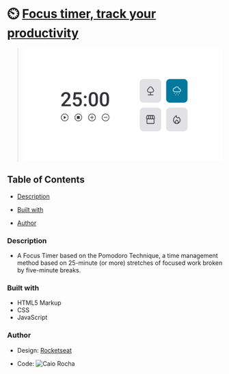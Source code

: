 # ⏲️ [Focus timer, track your productivity](https://focus-timer-2-weld.vercel.app/)

> <img src="./design/focustimer-thumbnail.png" width="600" />
 
 
## Table of Contents

  - [Description](#description)
    
  - [Built with](#built-with)
    
  - [Author](#author)


### Description

- A Focus Timer based on the Pomodoro Technique, a time management method based on 25-minute (or more) stretches of focused work broken by five-minute breaks.


### Built with

- HTML5 Markup
- CSS
- JavaScript

### Author

- Design: [Rocketseat](https://www.rocketseat.com.br/)
  
- Code: ![Caio Rocha](https://github.com/caiowrocha)
